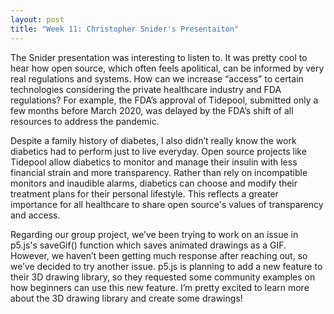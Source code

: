 ```yaml
---
layout: post
title: "Week 11: Christopher Snider's Presentaiton"
---
```

The Snider presentation was interesting to listen to. It was pretty cool to hear how open source, which often feels apolitical, can be informed by very real regulations and systems. How can we increase “access” to certain technologies considering the private healthcare industry and FDA regulations? For example, the FDA’s approval of Tidepool, submitted only a few months before March 2020, was delayed by the FDA’s shift of all resources to address the pandemic. 

<!--more-->

Despite a family history of diabetes, I also didn’t really know the work diabetics had to perform just to live everyday. Open source projects like Tidepool allow diabetics to monitor and manage their insulin with less financial strain and more transparency. Rather than rely on incompatible monitors and inaudible alarms, diabetics can choose and modify their treatment plans for their personal lifestyle. This reflects a greater importance for all healthcare to share open source's values of transparency and access.

Regarding our group project, we’ve been trying to work on an issue in p5.js's saveGif() function which saves animated drawings as a GIF. However, we haven’t been getting much response after reaching out, so we’ve decided to try another issue. p5.js is planning to add a new feature to their 3D drawing library, so they requested some community examples on how beginners can use this new feature. I’m pretty excited to learn more about the 3D drawing library and create some drawings!
